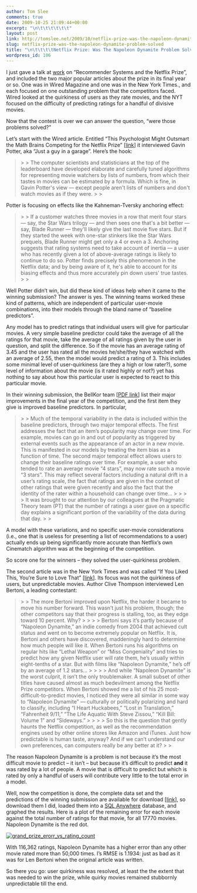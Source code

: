 ```yaml
---
author: Tom Slee
comments: true
date: 2009-10-25 21:09:44+00:00
excerpt: "\n\t\t\t\t\t\t"
layout: post
link: http://tomslee.net/2009/10/netflix-prize-was-the-napoleon-dynamite-problem-solved.html
slug: netflix-prize-was-the-napoleon-dynamite-problem-solved
title: "\n\t\t\t\tNetflix Prize: Was The Napoleon Dynamite Problem Solved?\t\t"
wordpress_id: 106
---
```



				

I just gave a talk at [work](http://iablog.sybase.com/tslee/2009/10/google-street-view-reaches-sybase-waterloo) on “Recommender Systems and the Netflix Prize”, and included the two major popular articles about the prize in its final year or so. One was in Wired Magazine and one was in the New York Times., and each focused on one outstanding problem that the competitors faced. Wired looked at the quirkiness of users as they rate movies, and the NYT focused on the difficulty of predicting ratings for a handful of divisive movies. 

 

Now that the contest is over we can answer the question, “were those problems solved?”

 

Let’s start with the Wired article. Entitled “This Psychologist Might Outsmart the Math Brains Competing for the Netflix Prize” [[link](http://www.wired.com/techbiz/media/magazine/16-03/mf_netflix)] it interviewed Gavin Potter, aka “Just a guy in a garage”. Here’s the hook:

 

<blockquote>  
> 
> The computer scientists and statisticians at the top of the leaderboard have developed elaborate and carefully tuned algorithms for representing movie watchers by lists of numbers, from which their tastes in movies can be estimated by a formula. Which is fine, in Gavin Potter's view — except people aren't lists of numbers and don't watch movies as if they were.
> 
> </blockquote>

 

Potter is focusing on effects like the Kahneman-Tversky anchoring effect:

 

<blockquote>  
> 
> If a customer watches three movies in a row that merit four stars — say, the Star Wars trilogy — and then sees one that's a bit better — say, Blade Runner — they'll likely give the last movie five stars. But if they started the week with one-star stinkers like the Star Wars prequels, Blade Runner might get only a 4 or even a 3. Anchoring suggests that rating systems need to take account of inertia — a user who has recently given a lot of above-average ratings is likely to continue to do so. Potter finds precisely this phenomenon in the Netflix data; and by being aware of it, he's able to account for its biasing effects and thus more accurately pin down users' true tastes.
> 
> </blockquote>

 

Well Potter didn’t win, but did these kind of ideas help when it came to the winning submission? The answer is yes. The winning teams worked these kind of patterns, which are independent of particular user-movie combinations, into their models through the bland name of “baseline predictors”. 

 

Any model has to predict ratings that individual users will give for particular movies. A very simple baseline predictor could take the average of all the ratings for that movie, take the average of all ratings given by the user in question, and split the difference. So if the movie has an average rating of 3.45 and the user has rated all the movies he/she/they have watched with an average of 2.55, then the model would predict a rating of 3. This includes some minimal level of user-quirkiness (are they a high or low rater?), some level of information about the movie (is it rated highly or not?) yet has nothing to say about how this particular user is expected to react to this particular movie.

 

In their winning submission, the BellKor team [[PDF link](http://www.netflixprize.com/assets/GrandPrize2009_BPC_BellKor.pdf)] list their major improvements in the final year of the competition, and the first item they give is improved baseline predictors. In particular, 

 

<blockquote>  
> 
> Much of the temporal variability in the data is included within the baseline predictors, through two major temporal effects. The first addresses the fact that an item’s popularity may change over time. For example, movies can go in and out of popularity as triggered by external events such as the appearance of an actor in a new movie. This is manifested in our models by treating the item bias as a function of time. The second major temporal effect allows users to change their baseline ratings over time. For example, a user who tended to rate an average movie “4 stars”, may now rate such a movie “3 stars”. This may reflect several factors including a natural drift in a user’s rating scale, the fact that ratings are given in the context of other ratings that were given recently and also the fact that the identity of the rater within a household can change over time…
> 
>    
> 
> It was brought to our attention by our colleagues at the Pragmatic Theory team (PT) that the number of ratings a user gave on a specific day explains a significant portion of the variability of the data during that day.
> 
> </blockquote>

 

A model with these variations, and no specific user-movie considerations (i.e., one that is useless for presenting a list of recommendations to a user) actually ends up being significantly more accurate than Netflix’s own Cinematch algorithm was at the beginning of the competition.

 

So score one for the winners – they solved the user-quirkiness problem.

 

The second article was in the New York Times and was called “If You Liked This, You’re Sure to Love That” [[link](http://www.nytimes.com/2008/11/23/magazine/23Netflix-t.html)]. Its focus was not the quirkiness of users, but unpredictable movies. Author Clive Thompson interviewed Len Bertoni, a leading contestant:

 

<blockquote>  
> 
> The more Bertoni improved upon Netflix, the harder it became to move his number forward. This wasn’t just his problem, though; the other competitors say that their progress is stalling, too, as they edge toward 10 percent. Why?
> 
>    
> 
> Bertoni says it’s partly because of “Napoleon Dynamite,” an indie comedy from 2004 that achieved cult status and went on to become extremely popular on Netflix. It is, Bertoni and others have discovered, maddeningly hard to determine how much people will like it. When Bertoni runs his algorithms on regular hits like “Lethal Weapon” or “Miss Congeniality” and tries to predict how any given Netflix user will rate them, he’s usually within eight-tenths of a star. But with films like “Napoleon Dynamite,” he’s off by an average of 1.2 stars…
> 
>    
> 
> And while “Napoleon Dynamite” is the worst culprit, it isn’t the only troublemaker. A small subset of other titles have caused almost as much bedevilment among the Netflix Prize competitors. When Bertoni showed me a list of his 25 most-difficult-to-predict movies, I noticed they were all similar in some way to “Napoleon Dynamite” — culturally or politically polarizing and hard to classify, including “I Heart Huckabees,” “Lost in Translation,” “Fahrenheit 9/11,” “The Life Aquatic With Steve Zissou,” “Kill Bill: Volume 1” and “Sideways.”
> 
>    
> 
> So this is the question that gently haunts the Netflix competition, as well as the recommendation engines used by other online stores like Amazon and iTunes. Just how predictable is human taste, anyway? And if we can’t understand our own preferences, can computers really be any better at it?
> 
> </blockquote>

 

The reason Napoleon Dynamite is a problem is not because it’s the most difficult movie to predict – it isn’t – but because it’s difficult to predict **and** it was rated by a lot of people. A movie that is difficult to predict but which is rated by only a handful of users will contribute very little to the total error in a model.

 

Well, now the competition is done, the complete data set and the predictions of the winning submission are available for download [[link](http://archive.ics.uci.edu/ml/datasets/Netflix+Prize)], so download them I did, loaded them into a [SQL Anywhere](http://www.sybase.ca/products/databasemanagement/sqlanywhere) database, and graphed the results. Here is a plot of the remaining error for each movie against the total number of ratings for that movie, for all 17770 movies. Napoleon Dynamite is the red dot.

 

[![grand_prize_erorr_vs_rating_count](http://whimsley.typepad.com/.a/6a00d83451d3b369e20120a6762ae6970c-pi)](http://whimsley.typepad.com/.a/6a00d83451d3b369e20120a61ece12970b-pi)

 

With 116,362 ratings, Napoleon Dynamite has a higher error than any other movie rated more than 50,000 times. I’s RMSE is 1.1934: just as bad as it was for Len Bertoni when the original article was written.

 

So there you go: user quirkiness was resolved, at least the the extent that was needed to win the prize, while quirky movies remained stubbornly unpredictable till the end.


		
